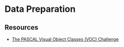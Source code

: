 # Data Preparation

## Resources
- [The PASCAL Visual Object Classes (VOC) Challenge](http://host.robots.ox.ac.uk/pascal/VOC/)